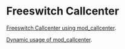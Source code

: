 # Freeswitch Callcenter

[Freeswitch Callcenter using mod_callcenter](https://github.com/raspberry-pi-maker/VoIP-related-codes/blob/main/Freeswitch%20mod_calltcenter/How%20to%20use%20mod_callcenter.md). 

[Dynamic usage of mod_callcenter](https://github.com/raspberry-pi-maker/VoIP-related-codes/blob/main/Freeswitch%20mod_calltcenter/Dynamic%20usage%20of%20mod_callcenter.md). 

